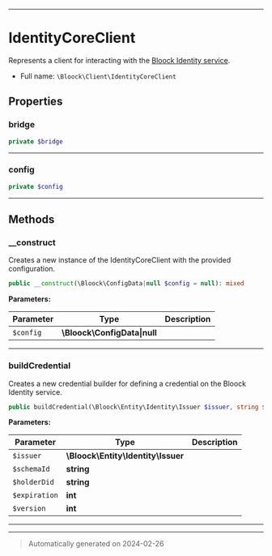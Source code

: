 ***

# IdentityCoreClient

Represents a client for interacting with the [Bloock Identity service](https://dashboard.bloock.com/login).



* Full name: `\Bloock\Client\IdentityCoreClient`



## Properties


### bridge



```php
private $bridge
```






***

### config



```php
private $config
```






***

## Methods


### __construct

Creates a new instance of the IdentityCoreClient with the provided configuration.

```php
public __construct(\Bloock\ConfigData|null $config = null): mixed
```








**Parameters:**

| Parameter | Type | Description |
|-----------|------|-------------|
| `$config` | **\Bloock\ConfigData&#124;null** |  |





***

### buildCredential

Creates a new credential builder for defining a credential on the Bloock Identity service.

```php
public buildCredential(\Bloock\Entity\Identity\Issuer $issuer, string $schemaId, string $holderDid, int $expiration, int $version): \Bloock\Entity\Identity\CredentialCoreBuilder
```








**Parameters:**

| Parameter | Type | Description |
|-----------|------|-------------|
| `$issuer` | **\Bloock\Entity\Identity\Issuer** |  |
| `$schemaId` | **string** |  |
| `$holderDid` | **string** |  |
| `$expiration` | **int** |  |
| `$version` | **int** |  |





***


***
> Automatically generated on 2024-02-26
